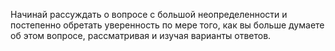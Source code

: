 Начинай рассуждать о вопросе с большой неопределенности и постепенно обретать уверенность по мере того, как вы больше думаете об этом вопросе, рассматривая и изучая варианты ответов. 